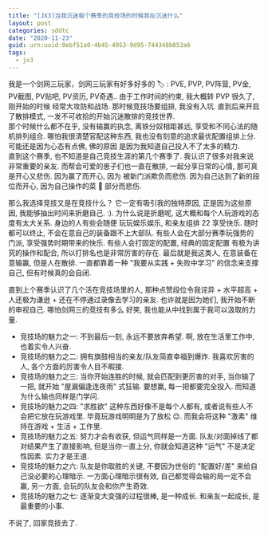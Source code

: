 ```yaml
---
title: "[JX3]当我沉迷每个赛季的竞技场的时候我在沉迷什么"
layout: post
categories: sddtc
date: "2020-11-23"
guid: urn:uuid:0ebf51a0-4b45-4953-9d95-744348b053a6
tags:
  - jx3
---
```


我是一个剑网三玩家，剑网三玩家有好多好多的 🏷️ : PVE, PVP, PV阵营, PV金, PV截图, PV贴吧, PV资历, PV奇遇..  由于工作时间的约束, 我大概转 PVP 很久了, 刚开始的时候
经常大攻防和战场. 那时候竞技场要组排, 我没有入坑. 直到后来开启了散排模式, 一发不可收拾的开始沉迷散排的竞技世界.  
那个时候什么都不在乎, 没有输赢的执念, 离铁分奴相距甚远, 享受和不同心法的随机排列组合. 哪怕我很清楚官配这种东西, 我也没有刻意的追求最优配置组排上分. 可能还是因为心态有点佛, 佛的原因
是因为我知道自己投入不了太多的精力.  
直到这个赛季, 也不知道是自己竞技生涯的第几个赛季了. 我认识了很多对我来说非常重要的亲友. 而帮会可爱的崽子们也一直在散排, 一起分享日常的心情, 那可真是开心又悲伤. 因为赢了而开心, 因为
被新门派欺负而悲伤. 因为自己达到了新的段位而开心, 因为自己操作的菜 🐔 部分而悲伤.    

那么我选择竞技又是在竞技什么？ 它一定有吸引我的独特原因, 正是因为这些原因, 我能够抽出时间来折磨自己. :). 为什么说是折磨呢, 这大概和每个人玩游戏的态度有太大关系. 身边的人有些会随便
玩玩娱乐娱乐, 和亲友组排 22 享受快乐. 随时都可以终止, 不会在意自己的装备跟不上大部队. 有些人会在大部分赛季玩强势的门派, 享受强势时期带来的快乐. 有些人会打固定的配置, 经典的固定配置
有极为讲究的操作和配合, 所以打排名也是非常厉害的存在. 最后就是我这类人, 在意装备在意输赢, 但是人在散排. 一直都靠着一种 "我要从实践 + 失败中学习" 的信念来支撑自己, 但有时候真的会自闭.  

直到上个赛季认识了几个活在竞技场里的人, 那种点赞段位令我诧异 + 水平超高 + 人还极为谦逊 + 还在不停通过录像去学习的亲友. 也许就是因为她们, 我开始不断的审视自己. 哪怕剑网三的竞技有多么
好笑, 我也能从中找到属于我可以汲取的力量.  

* 竞技场的魅力之一: 不到最后一刻, 永远不要放弃希望. 啊, 放在生活里工作中, 也着实令人兴奋.  
* 竞技场的魅力之二: 拥有旗鼓相当的亲友/队友简直幸福到爆炸. 我喜欢厉害的人, 各个方面的厉害令人目不暇接.
* 竞技场的魅力之三: 当你开始连胜的时候, 就会匹配到更厉害的对手, 当你输了一把, 就开始 "屋漏偏逢连夜雨" 式狂输. 要想赢, 每一把都要完全投入. 而知道为什么输也同样是门学问.
* 竞技场的魅力之四: "求胜欲" 这种东西好像不是每个人都有, 或者说有些人不会把它放在玩游戏里. 毕竟玩游戏明明是为了放松 😌. 而我会将这种 "激素" 维持在游戏 + 生活 + 工作里.  
* 竞技场的魅力之五: 努力才会有收获, 但运气同样是一方面. 队友/对面掉线了都对结果产生了直接影响, 但是当你一直上分, 你就会知道这种 "运气" 不是决定性因素. 实力才是王道.  
* 竞技场的魅力之六: 队友是你取胜的关键, 不要因为世俗的 "配置好/差" 来给自己没必要的心理暗示. 一方面心理暗示很有效, 自己都觉得会输的局一定不会赢, 另一方面, 会玩的队友会和你产生奇效.  
* 竞技场的魅力之七: 逐渐变大变强的过程很棒, 是一种成长. 和亲友一起成长, 是最重要的小事.

不说了, 回家竞技去了.
  


